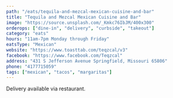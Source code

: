 ```yaml
---
path: "/eats/tequila-and-mezcal-mexican-cuisine-and-bar"
title: "Tequila and Mezcal Mexican Cuisine and Bar"
image: "https://source.unsplash.com/_Kmkc76IbJM/400x300"
orderops: ["dine-in", "delivery", "curbside", "takeout"]
category: "eats"
hours: "11am-7pm Monday through Friday"
eatsType: "Mexican"
website: "https://www.toasttab.com/teqzcal/v3"
facebook: "https://www.facebook.com/Teqzcal"
address: "431 S Jefferson Avenue Springfield, Missouri 65806"
phone: "4177715059"
tags: ["mexican", "tacos", "margaritas"]
---
```


Delivery available via restaurant.
